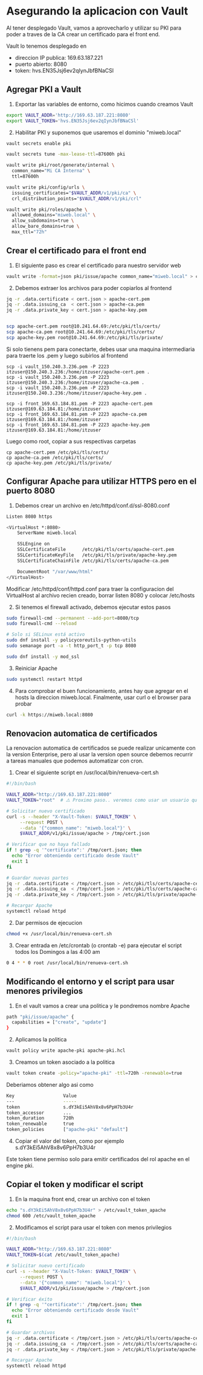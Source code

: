Asegurando la aplicacion con Vault
=

Al tener desplegado Vault, vamos a aprovecharlo y utilizar su PKI para poder a traves de la CA crear un certificado para el front end.

Vault lo tenemos desplegado en 
  - direccion IP publica: 169.63.187.221
  - puerto abierto: 8080
  - token: hvs.EN35Jsj6ev2qIynJbfBNaCSl

Agregar PKI a Vault
-

1. Exportar las variables de entorno, como hicimos cuando creamos Vault

``` bash
export VAULT_ADDR='http://169.63.187.221:8080'
export VAULT_TOKEN='hvs.EN35Jsj6ev2qIynJbfBNaCSl'  
```

2. Habilitar PKI y suponemos que usaremos el dominio "miweb.local"

```bash
vault secrets enable pki

vault secrets tune -max-lease-ttl=87600h pki

vault write pki/root/generate/internal \
  common_name="Mi CA Interna" \
  ttl=87600h

vault write pki/config/urls \
  issuing_certificates="$VAULT_ADDR/v1/pki/ca" \
  crl_distribution_points="$VAULT_ADDR/v1/pki/crl"

vault write pki/roles/apache \
  allowed_domains="miweb.local" \
  allow_subdomains=true \
  allow_bare_domains=true \
  max_ttl="72h"

```


Crear el certificado para el front end
-

1. El siguiente paso es crear el certificado para nuestro servidor web

```bash
vault write -format=json pki/issue/apache common_name="miweb.local" > cert.json

```

2. Debemos extraer los archivos para poder copiarlos al frontend

```bash
jq -r .data.certificate < cert.json > apache-cert.pem
jq -r .data.issuing_ca  < cert.json > apache-ca.pem
jq -r .data.private_key < cert.json > apache-key.pem


scp apache-cert.pem root@10.241.64.69:/etc/pki/tls/certs/
scp apache-ca.pem root@10.241.64.69:/etc/pki/tls/certs/
scp apache-key.pem root@10.241.64.69:/etc/pki/tls/private/
```

Si solo tienens pem para conectarte, debes usar una maquina intermediaria para traerte los .pem y luego subirlos al frontend

```
scp -i vault_150.240.3.236.pem -P 2223 itzuser@150.240.3.236:/home/itzuser/apache-cert.pem .
scp -i vault_150.240.3.236.pem -P 2223 itzuser@150.240.3.236:/home/itzuser/apache-ca.pem .
scp -i vault_150.240.3.236.pem -P 2223 itzuser@150.240.3.236:/home/itzuser/apache-key.pem .

scp -i front_169.63.184.81.pem -P 2223 apache-cert.pem itzuser@169.63.184.81:/home/itzuser
scp -i front_169.63.184.81.pem -P 2223 apache-ca.pem itzuser@169.63.184.81:/home/itzuser
scp -i front_169.63.184.81.pem -P 2223 apache-key.pem itzuser@169.63.184.81:/home/itzuser

```

Luego como root, copiar a sus respectivas carpetas

```
cp apache-cert.pem /etc/pki/tls/certs/
cp apache-ca.pem /etc/pki/tls/certs/
cp apache-key.pem /etc/pki/tls/private/
```


Configurar Apache para utilizar HTTPS pero en el puerto 8080
-

1. Debemos crear un archivo en /etc/httpd/conf.d/ssl-8080.conf

```bash
Listen 8080 https

<VirtualHost *:8080>
    ServerName miweb.local

    SSLEngine on
    SSLCertificateFile      /etc/pki/tls/certs/apache-cert.pem
    SSLCertificateKeyFile   /etc/pki/tls/private/apache-key.pem
    SSLCertificateChainFile /etc/pki/tls/certs/apache-ca.pem

    DocumentRoot "/var/www/html"
</VirtualHost>
```

Modificar /etc/httpd/conf/httpd.conf para traer la configuracion del VirtualHost al archivo recien creado, borrar listen 8080 y colocar /etc/hosts

2. Si tenemos el firewall activado, debemos ejecutar estos pasos

```bash
sudo firewall-cmd --permanent --add-port=8080/tcp
sudo firewall-cmd --reload

# Solo si SELinux está activo
sudo dnf install -y policycoreutils-python-utils
sudo semanage port -a -t http_port_t -p tcp 8080

sudo dnf install -y mod_ssl
```

3. Reiniciar Apache

```bash
sudo systemctl restart httpd
```

4. Para comprobar el buen funcionamiento, antes hay que agregar en el hosts la direccion miweb.local. Finalmente, usar curl o el browser para probar

```bash
curl -k https://miweb.local:8080
```

Renovacion automatica de certificados
-

La renovacion automatica de certificados se puede realizar unicamente con la version Enterprise, pero al usar la version open source debemos recurrir a tareas manuales que podemos automatizar con cron.

1. Crear el siguiente script en /usr/local/bin/renueva-cert.sh

```bash
#!/bin/bash

VAULT_ADDR="http://169.63.187.221:8080"
VAULT_TOKEN="root"  # ⚠️ Proximo paso.. veremos como usar un usuario que no es el root

# Solicitar nuevo certificado
curl -s --header "X-Vault-Token: $VAULT_TOKEN" \
     --request POST \
     --data '{"common_name": "miweb.local"}' \
     $VAULT_ADDR/v1/pki/issue/apache > /tmp/cert.json

# Verificar que no haya fallado
if ! grep -q '"certificate":' /tmp/cert.json; then
  echo "Error obteniendo certificado desde Vault"
  exit 1
fi

# Guardar nuevas partes
jq -r .data.certificate < /tmp/cert.json > /etc/pki/tls/certs/apache-cert.pem
jq -r .data.issuing_ca  < /tmp/cert.json > /etc/pki/tls/certs/apache-ca.pem
jq -r .data.private_key < /tmp/cert.json > /etc/pki/tls/private/apache-key.pem

# Recargar Apache
systemctl reload httpd
```

2.  Dar permisos de ejecucion

```bash
chmod +x /usr/local/bin/renueva-cert.sh
```

3. Crear entrada en /etc/crontab (o crontab -e) para ejecutar el script todos los Domingos a las 4:00 am 

```bash
0 4 * * 0 root /usr/local/bin/renueva-cert.sh
```

Modificando el entorno y el script para usar menores privilegios
-

1. En el vault vamos a crear una politica y le pondremos nombre Apache

```bash
path "pki/issue/apache" {
  capabilities = ["create", "update"]
}
```

2. Aplicamos la politica

```bash
vault policy write apache-pki apache-pki.hcl
```

3. Creamos un token asociado a la politica

```bash
vault token create -policy="apache-pki" -ttl=720h -renewable=true
```

Deberiamos obtener algo asi como

```bash
Key                  Value
---                  -----
token                s.dY3kEi5AhV8x8v6PpH7b3U4r
token_accessor       ...
token_duration       720h
token_renewable      true
token_policies       ["apache-pki" "default"]
```

4. Copiar el valor del token, como por ejemplo s.dY3kEi5AhV8x8v6PpH7b3U4r

Este token tiene permiso solo para emitir certificados del rol apache en el engine pki.

Copiar el token y modificar el script
-

1. En la maquina front end, crear un archivo con el token

```bash
echo "s.dY3kEi5AhV8x8v6PpH7b3U4r" > /etc/vault_token_apache
chmod 600 /etc/vault_token_apache
```

2. Modificamos el script para usar el token con menos privilegios

```bash
#!/bin/bash

VAULT_ADDR="http://169.63.187.221:8080"
VAULT_TOKEN=$(cat /etc/vault_token_apache)

# Solicitar nuevo certificado
curl -s --header "X-Vault-Token: $VAULT_TOKEN" \
     --request POST \
     --data '{"common_name": "miweb.local"}' \
     $VAULT_ADDR/v1/pki/issue/apache > /tmp/cert.json

# Verificar éxito
if ! grep -q '"certificate":' /tmp/cert.json; then
  echo "Error obteniendo certificado desde Vault"
  exit 1
fi

# Guardar archivos
jq -r .data.certificate < /tmp/cert.json > /etc/pki/tls/certs/apache-cert.pem
jq -r .data.issuing_ca  < /tmp/cert.json > /etc/pki/tls/certs/apache-ca.pem
jq -r .data.private_key < /tmp/cert.json > /etc/pki/tls/private/apache-key.pem

# Recargar Apache
systemctl reload httpd
```


